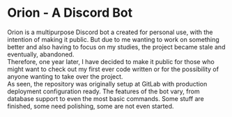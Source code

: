 # Orion - A Discord Bot
Orion is a multipurpose Discord bot a created for personal use, with the intention of making it public. But due to me wanting to work on something better and also having to focus on my studies, the project became stale and eventually, abandoned.<br>
Therefore, one year later, I have decided to make it public for those who might want to check out my first ever code written or for the possibility of anyone wanting to take over the project.<br>
As seen, the repository was originally setup at GitLab with production deployment configuration ready. The features of the bot vary, from database support to even the most basic commands. Some stuff are finished, some need polishing, some are not even started.
